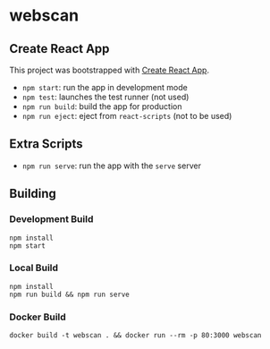# webscan

## Create React App

This project was bootstrapped with [Create React App](https://github.com/facebook/create-react-app).

* `npm start`: run the app in development mode
* `npm test`: launches the test runner (not used)
* `npm run build`: build the app for production
* `npm run eject`: eject from `react-scripts` (not to be used)

## Extra Scripts

* `npm run serve`: run the app with the `serve` server

## Building

### Development Build

    npm install
    npm start

### Local Build

    npm install
    npm run build && npm run serve

### Docker Build

    docker build -t webscan . && docker run --rm -p 80:3000 webscan
